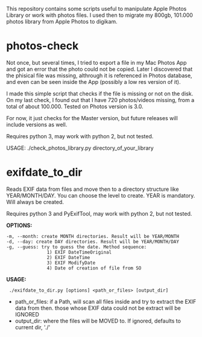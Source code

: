 This repository contains some scripts useful to manipulate Apple Photos Library or work with photos files.
I used then to migrate my 800gb, 101.000 photos library from Apple Photos to digikam.

# photos-check

Not once, but several times, I tried to export a file in my Mac Photos App and got an error that the photo could not be copied. Later I discovered that the phisical file was missing, althrough it is referenced in Photos database, and even can be seen inside the App (possibly a low res version of it). 

I made this simple script that checks if the file is missing or not on the disk.
On my last check, I found out that I have 720 photos/videos missing, from a total of about 100.000. 
Tested on Photos version is 3.0.
   
For now, it just checks for the Master version, but future releases will include versions as well. 

Requires python 3, may work with python 2, but not tested.

USAGE: 
   ./check_photos_library.py directory_of_your_library 

# exifdate_to_dir

Reads EXIF data from files and move then to a directory structure like YEAR/MONTH/DAY.
You can choose the level to create. YEAR is mandatory. Will always be created.

Requires python 3 and PyExifTool, may work with python 2, but not tested.

**OPTIONS:**

    -m, --month: create MONTH directories. Result will be YEAR/MONTH
    -d, --day: create DAY directories. Result will be YEAR/MONTH/DAY
    -g, --guess: try to guess the date. Method sequence:
                   1) EXIF DateTimeOriginal
                   2) EXIF DateTime
                   3) EXIF ModifyDate
                   4) Date of creation of file from SO 

**USAGE:**
  
     ./exifdate_to_dir.py [options] <path_or_files> [output_dir]
   
   - path_or_files: if a Path, will scan all files inside and try to extract the EXIF data from then. those whose EXIF data could not be extract will be IGNORED
   - output_dir: where the files will be MOVED to. If ignored, defaults to current dir, './'

